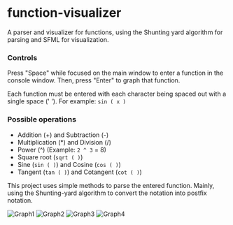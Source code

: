 # function-visualizer

A parser and visualizer for functions, using the Shunting yard algorithm for parsing and SFML for visualization.

### Controls
Press "Space" while focused on the main window to enter a function in the console window. Then, press "Enter" to graph that function.

Each function must be entered with each character being spaced out with a single space (' '). For example: `sin ( x )`

### Possible operations
- Addition (+) and Subtraction (-)
- Multiplication (*) and Division (/)
- Power (^) (Example: `2 ^ 3` = 8)
- Square root (`sqrt ( )`)
- Sine (`sin ( )`) and Cosine (`cos ( )`)
- Tangent (`tan ( )`) and Cotangent (`cot ( )`)

This project uses simple methods to parse the entered function. Mainly, using the Shunting-yard algorithm to convert the notation into postfix notation.

![Graph1](https://raw.githubusercontent.com/limepixl/graph-visualizer/master/img/g1.png)
![Graph2](https://raw.githubusercontent.com/limepixl/graph-visualizer/master/img/g2.png)
![Graph3](https://raw.githubusercontent.com/limepixl/graph-visualizer/master/img/g3.png)
![Graph4](https://raw.githubusercontent.com/limepixl/graph-visualizer/master/img/g4.png)

